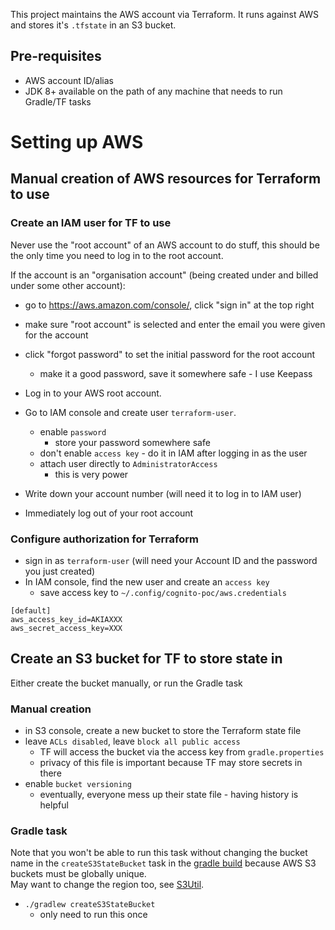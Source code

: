 This project maintains the AWS account via Terraform.
It runs against AWS and stores it's `.tfstate` in an S3 bucket. 


## Pre-requisites
 
* AWS account ID/alias
* JDK 8+ available on the path of any machine that needs to run Gradle/TF tasks

# Setting up AWS

## Manual creation of AWS resources for Terraform to use

### Create an IAM user for TF to use

Never use the "root account" of an AWS account to do stuff, this should be
the only time you need to log in to the root account.

If the account is an "organisation account" (being created under and 
billed under some other account):
* go to https://aws.amazon.com/console/, click "sign in" at the top right
* make sure "root account" is selected and enter the email you were given for 
the account
* click "forgot password" to set the initial password for the root account
    * make it a good password, save it somewhere safe - I use Keepass 


* Log in to your AWS root account.
* Go to IAM console and create user `terraform-user`.
    * enable `password`
        * store your password somewhere safe
    * don't enable `access key` - do it in IAM after logging in as the user
    * attach user directly to `AdministratorAccess`
        * this is very power
* Write down your account number (will need it to log in to IAM user)
* Immediately log out of your root account


### Configure authorization for Terraform

* sign in as `terraform-user` (will need your Account ID and the password you 
just created)
* In IAM console, find the new user and create an `access key`
    * save access key to `~/.config/cognito-poc/aws.credentials`  
```
[default]
aws_access_key_id=AKIAXXX
aws_secret_access_key=XXX
```


## Create an S3 bucket for TF to store state in

Either create the bucket manually, or run the Gradle task

### Manual creation 

* in S3 console, create a new bucket to store the Terraform state file
* leave `ACLs disabled`, leave `block all public access`
    * TF will access the bucket via the access key from `gradle.properties`
    * privacy of this file is important because TF may store secrets in there
* enable `bucket versioning`
    * eventually, everyone mess up their state file - having history is helpful

### Gradle task

Note that you won't be able to run this task without changing the bucket name
in the `createS3StateBucket` task in the [gradle build](build.gradle)
because AWS S3 buckets must be globally unique.  
May want to change the region too, see 
[S3Util](../buildSrc/src/main/groovy/tfdownload/S3Util.groovy).

* `./gradlew createS3StateBucket`
    * only need to run this once 

